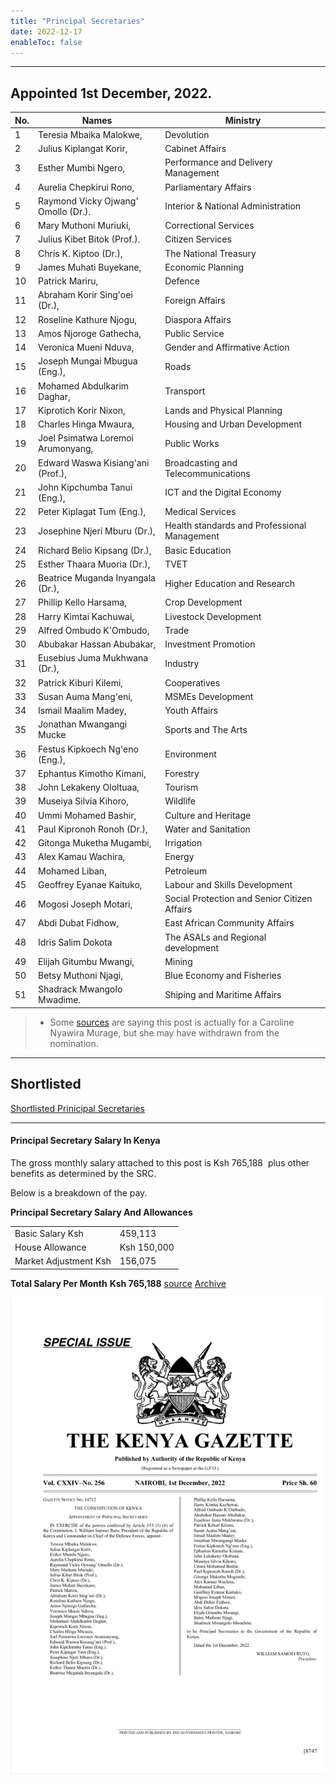 ```yaml
---
title: "Principal Secretaries"
date: 2022-12-17
enableToc: false
---
```


---
## Appointed 1st December, 2022.

| No. | Names | Ministry    |
| --- | ----- | --- |
| 1| Teresia Mbaika Malokwe, | Devolution |
| 2| Julius Kiplangat Korir, | Cabinet Affairs |
| 3| Esther Mumbi Ngero, | Performance and Delivery Management |
| 4| Aurelia Chepkirui Rono, | Parliamentary Affairs |
| 5| Raymond Vicky Ojwang' Omollo (Dr.). | Interior & National Administration |
| 6| Mary Muthoni Muriuki, | Correctional Services |
| 7| Julius Kibet Bitok (Prof.). | Citizen Services |
| 8| Chris K. Kiptoo (Dr.), | The National Treasury |
| 9| James Muhati Buyekane, | Economic Planning |
| 10| Patrick Mariru, | Defence |
| 11| Abraham Korir Sing'oei (Dr.), | Foreign Affairs |
| 12| Roseline Kathure Njogu, | Diaspora Affairs |
| 13| Amos Njoroge Gathecha, | Public Service |
| 14| Veronica Mueni Nduva, | Gender and Affirmative Action |
| 15| Joseph Mungai Mbugua (Eng.), | Roads |
| 16| Mohamed Abdulkarim Daghar, | Transport |
| 17| Kiprotich Korir Nixon, | Lands and Physical Planning |
| 18| Charles Hinga Mwaura, | Housing and Urban Development |
| 19| Joel Psimatwa Loremoi Arumonyang, | Public Works |
| 20| Edward Waswa Kisiang'ani (Prof.), | Broadcasting and Telecommunications |
| 21| John Kipchumba Tanui (Eng.), | ICT and the Digital Economy |
| 22| Peter Kiplagat Tum (Eng.), | Medical Services |
| 23| Josephine Njeri Mburu (Dr.), | Health standards and Professional Management |
| 24| Richard Belio Kipsang (Dr.), | Basic Education |
| 25| Esther Thaara Muoria (Dr.), | TVET |
| 26| Beatrice Muganda Inyangala (Dr.), | Higher Education and Research |
| 27| Phillip Kello Harsama, | Crop Development |
| 28| Harry Kimtai Kachuwai, | Livestock Development |
| 29| Alfred Ombudo K'Ombudo, | Trade |
| 30| Abubakar Hassan Abubakar, | Investment Promotion |
| 31| Eusebius Juma Mukhwana (Dr.), | Industry |
| 32| Patrick Kiburi Kilemi, | Cooperatives |
| 33| Susan Auma Mang'eni, | MSMEs Development |
| 34| Ismail Maalim Madey, | Youth Affairs |
| 35| Jonathan Mwangangi Mucke | Sports and The Arts |
| 36| Festus Kipkoech Ng'eno (Eng.), | Environment |
| 37| Ephantus Kimotho Kimani, | Forestry |
| 38| John Lekakeny Ololtuaa, | Tourism |
| 39| Museiya Silvia Kihoro, | Wildlife |
| 40| Ummi Mohamed Bashir, | Culture and Heritage |
| 41| Paul Kipronoh Ronoh (Dr.), | Water and Sanitation |
| 42| Gitonga Muketha Mugambi, | Irrigation |
| 43| Alex Kamau Wachira, | Energy |
| 44| Mohamed Liban, | Petroleum |
| 45| Geoffrey Eyanae Kaituko, | Labour and Skills Development |
| 46| Mogosi Joseph Motari, | Social Protection and Senior Citizen Affairs |
| 47| Abdi Dubat Fidhow, | East African Community Affairs |
| 48| Idris Salim Dokota | The ASALs and Regional development |
| 49| Elijah Gitumbu Mwangi, | Mining |
| 50| Betsy Muthoni Njagi, | Blue Economy and Fisheries |
| 51| Shadrack Mwangolo Mwadime.| Shiping and Maritime Affairs |

> * Some [sources](https://victormatara.com/list-of-principal-secretaries-in-kenya-2020/) are saying this post is actually  for a Caroline Nyawira Murage, but she may have withdrawn from the nomination.
 
---

## Shortlisted 
[Shortlisted Prinicipal Secretaries](notes/Shortlisted-Prinicipal-Secretaries.md)

---

#### Principal Secretary Salary In Kenya 

The gross monthly salary attached to this post is Ksh 765,188  plus other benefits as determined by the SRC.

Below is a breakdown of the pay.

**Principal Secretary Salary And Allowances**

|                       |             |
| --------------------- | ----------- |
| Basic Salary Ksh      | 459,113     |
| House Allowance       | Ksh 150,000 |
| Market Adjustment Ksh | 156,075     |

**Total Salary Per Month**
**Ksh 765,188**
[source](https://victormatara.com/list-of-principal-secretaries-in-kenya-2020/) [Archive](https://web.archive.org/web/20221217204317/https://victormatara.com/list-of-principal-secretaries-in-kenya-2020/)



![Gazzete Notice | 600](_assets/New%20Principal%20secretaries%20Dec%201.jpg)

